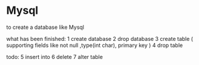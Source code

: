 # Mysql
to create a database like Mysql

what has been finished:
1 create database
2 drop database
3 create table ( supporting fields like not null ,type(int char), primary key )
4 drop table

todo:
5 insert into
6 delete 
7 alter table
